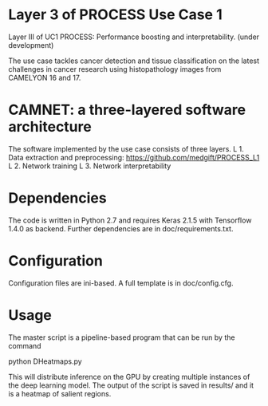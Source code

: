 # Layer 3 of PROCESS Use Case 1
Layer III of UC1 PROCESS: Performance boosting and interpretability. 
(under development)

The use case tackles cancer detection and tissue classification on the latest challenges in cancer research using histopathology images from CAMELYON 16 and 17. 

# CAMNET: a three-layered software architecture
The software implemented by the use case consists of three layers. 
L 1. Data extraction and preprocessing: https://github.com/medgift/PROCESS_L1
L 2. Network training
L 3. Network interpretability 

# Dependencies
The code is written in Python 2.7 and requires Keras 2.1.5 with Tensorflow 1.4.0 as backend. Further dependencies are in doc/requirements.txt.

# Configuration
Configuration files are ini-based. A full template is in doc/config.cfg.

# Usage

The master script is a pipeline-based program that can be run by the command

python DHeatmaps.py 

This will distribute inference on the GPU by creating multiple instances of the deep learning model. 
The output of the script is saved in results/ and it is a heatmap of salient regions. 



